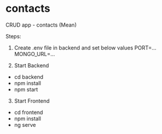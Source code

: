 # contacts
CRUD app - contacts (Mean)

Steps:
1. Create .env file in backend and set below values
 PORT=...
 MONGO_URL=...

2. Start Backend
 - cd backend
 - npm install
 - npm start
3. Start Frontend
 - cd frontend
 - npm install
 - ng serve
